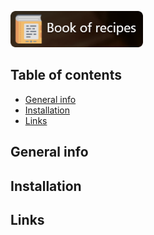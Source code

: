 <a href="/"><img src="website/static/images/booklogover2.png" height="58"></a>
## Table of contents
* [General info](#general-info)
* [Installation](#installation)
* [Links](#links)

## General info

## Installation

## Links
